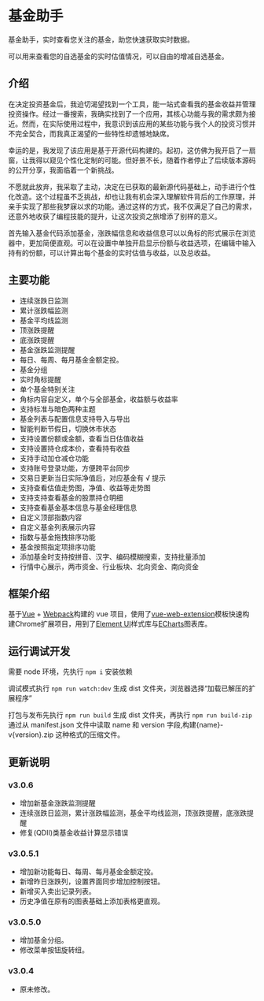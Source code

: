 # 基金助手

基金助手，实时查看您关注的基金，助您快速获取实时数据。

可以用来查看您的自选基金的实时估值情况，可以自由的增减自选基金。

## 介绍

在决定投资基金后，我迫切渴望找到一个工具，能一站式查看我的基金收益并管理投资操作。经过一番搜索，我确实找到了一个应用，其核心功能与我的需求颇为接近。然而，在实际使用过程中，我意识到该应用的某些功能与我个人的投资习惯并不完全契合，而我真正渴望的一些特性却遗憾地缺席。

幸运的是，我发现了该应用是基于开源代码构建的。起初，这仿佛为我开启了一扇窗，让我得以窥见个性化定制的可能。但好景不长，随着作者停止了后续版本源码的公开分享，我面临着一个新挑战。

不愿就此放弃，我采取了主动，决定在已获取的最新源代码基础上，动手进行个性化改造。这个过程虽不乏挑战，却也让我有机会深入理解软件背后的工作原理，并亲手实现了那些我梦寐以求的功能。通过这样的方式，我不仅满足了自己的需求，还意外地收获了编程技能的提升，让这次投资之旅增添了别样的意义。

首先输入基金代码添加基金，涨跌幅信息和收益信息可以以角标的形式展示在浏览器中，更加简便直观。可以在设置中单独开启显示份额与收益选项，在编辑中输入持有的份额，可以计算出每个基金的实时估值与收益，以及总收益。

## 主要功能

- 连续涨跌日监测
- 累计涨跌幅监测
- 基金平均线监测
- 顶涨跌提醒
- 底涨跌提醒
- 基金涨跌监测提醒
- 每日、每周、每月基金金额定投。
- 基金分组
- 实时角标提醒
- 单个基金特别关注
- 角标内容自定义，单个与全部基金，收益额与收益率
- 支持标准与暗色两种主题
- 基金列表与配置信息支持导入与导出
- 智能判断节假日，切换休市状态
- 支持设置份额或金额，查看当日估值收益
- 支持设置持仓成本价，查看持有收益
- 支持手动加仓减仓功能
- 支持账号登录功能，方便跨平台同步
- 交易日更新当日实际净值后，对应基金有 √ 提示
- 支持查看估值走势图，净值、收益等走势图
- 支持支持查看基金的股票持仓明细
- 支持查看基金基本信息与基金经理信息
- 自定义顶部指数内容
- 自定义基金列表展示内容
- 指数与基金拖拽排序功能
- 基金按照指定项排序功能
- 添加基金时支持按拼音、汉字、编码模糊搜索，支持批量添加
- 行情中心展示，两市资金、行业板块、北向资金、南向资金

## 框架介绍

基于[Vue](https://github.com/vuejs/vue) + [Webpack](https://github.com/webpack/webpack)构建的 vue 项目，使用了[vue-web-extension](https://github.com/Kocal/vue-web-extension/tree/v1)模板快速构建Chrome扩展项目，用到了[Element UI](https://github.com/ElemeFE/element)样式库与[ECharts](https://github.com/apache/echarts)图表库。

## 运行调试开发

需要 node 环境，先执行
`npm i`
安装依赖

调试模式执行
`npm run watch:dev`
生成 dist 文件夹，浏览器选择“加载已解压的扩展程序”

打包与发布先执行
`npm run build`
生成 dist 文件夹，再执行
`npm run build-zip`
通过从 manifest.json 文件中读取 name 和 version 字段,构建{name}-v{version}.zip 这种格式的压缩文件。

## 更新说明

### v3.0.6 
- 增加新基金涨跌监测提醒
- 连续涨跌日监测，累计涨跌幅监测，基金平均线监测，顶涨跌提醒，底涨跌提醒
- 修复(QDII)类基金收益计算显示错误

###  v3.0.5.1
- 增加新功能每日、每周、每月基金金额定投。
- 新增昨日涨跌列，设置界面同步增加控制按钮。
- 新增买入卖出记录列表。
- 历史净值在原有的图表基础上添加表格更直观。

### v3.0.5.0

- 增加基金分组。
- 修改菜单按钮旋转纽。

### v3.0.4

- 原未修改。
